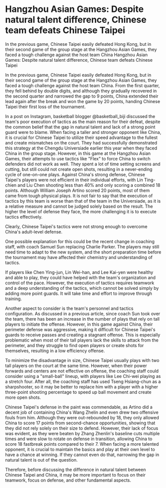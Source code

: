 #  Hangzhou Asian Games: Despite natural talent difference, Chinese team defeats Chinese Taipei

In the previous game, Chinese Taipei easily defeated Hong Kong, but in their second game of the group stage at the Hangzhou Asian Games, they faced a tough challenge against the host team China 
  Hangzhou Asian Games: Despite natural talent difference, Chinese team defeats Chinese Taipei

In the previous game, Chinese Taipei easily defeated Hong Kong, but in their second game of the group stage at the Hangzhou Asian Games, they faced a tough challenge against the host team China. From the first quarter, they fell behind by double digits, and although they gradually recovered in the second quarter and narrowed the gap to 9 points, China extended their lead again after the break and won the game by 20 points, handing Chinese Taipei their first loss of the tournament.

In a post on Instagram, basketball blogger @basketball_biji discussed the team's poor execution of tactics as the main reason for their defeat, despite the common belief that the gap in natural talent and lack of a strong point guard were to blame. When facing a taller and stronger opponent like China, it is crucial for Chinese Taipei to utilize their speed advantage to the fullest and create mismatches on the court. They had successfully demonstrated this strategy at the Chengdu Universiade earlier this year when they faced China in the group stage. However, in this game at the Hangzhou Asian Games, their attempts to use tactics like "Flex" to force China to switch defenders did not work as well. They spent a lot of time setting screens and cutting, but still could not create open shots, resulting in a never-ending cycle of one-on-one plays. Against China's strong defense, Chinese Taipei's players were not efficient in their individual efforts, with Lin Ting-chien and Liu Chen shooting less than 40% and only scoring a combined 18 points. Although William Joseph Artino scored 20 points, most of them came from tough physical plays. It is not fair to say that the execution of tactics by this team is worse than that of the team in the Universiade, as it is a relative measure and cannot be judged solely based on the result. The higher the level of defense they face, the more challenging it is to execute tactics effectively.

Clearly, Chinese Taipei's tactics were not strong enough to overcome China's adult-level defense.

One possible explanation for this could be the recent change in coaching staff, with coach Samuel Sun replacing Charlie Parker. The players may still need time to adapt to the new system, and the short preparation time before the tournament may have affected their chemistry and understanding of tactics.

If players like Chen Ying-jun, Lin Wei-han, and Lee Kai-yen were healthy and able to play, they could have helped with the team's organization and control of the pace. However, the execution of tactics requires teamwork and a deep understanding of the tactics, which cannot be solved simply by adding more point guards. It will take time and effort to improve through training.

Another aspect to consider is the team's personnel and tactics configuration. As discussed in a previous article, since coach Sun took over the team, there has been an increase in the number of plays that rely on tall players to initiate the offense. However, in this game against China, their perimeter defense was aggressive, making it difficult for Chinese Taipei's guards to receive passes and creating a stagnant offense. This is especially problematic when most of their tall players lack the skills to attack from the perimeter, and they struggle to find open players or create shots for themselves, resulting in a low efficiency offense.

To minimize the disadvantage in size, Chinese Taipei usually plays with two tall players on the court at the same time. However, when their power forwards and centers are not effective on offense, the coaching staff could consider using a "small-ball" lineup, with players like Lee Chi-wei playing as a stretch four. After all, the coaching staff has used Tseng Hsiang-chun as a sharpshooter, so it may be better to replace him with a player with a higher three-point shooting percentage to speed up ball movement and create more open shots.

Chinese Taipei's defense in the paint was commendable, as Artino did a decent job of containing China's Wang Zhelin and even drew two offensive fouls from him. Although they were out-rebounded by 18, they only allowed China to score 17 points from second-chance opportunities, showing that they did not rely solely on their size to defend. However, their lack of focus was evident, as they were beaten by Zhang Zhenlin's baseline cuts multiple times and were slow to rotate on defense in transition, allowing China to score 18 fastbreak points compared to their 7. When facing a more talented opponent, it is crucial to maintain the basics and play at their own level to have a chance at winning. If they cannot even do that, narrowing the gap in natural talent is out of the question.

Therefore, before discussing the difference in natural talent between Chinese Taipei and China, it may be more important to focus on their teamwork, focus on defense, and other fundamental aspects.